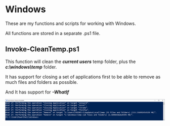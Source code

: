# Windows

These are my functions and scripts for working with Windows.

All functions are stored in a separate .ps1 file.

Invoke-CleanTemp.ps1
--------------------
This function will clean the ***current users*** temp folder, plus the ***c:\windows\temp*** folder.

It has support for closing a set of applications first to be able to remove as much files and folders as possible.

And It has support for ***-WhatIf***

![alt text](https://github.com/FredrikWall/PowerShell/blob/master/Windows/Invoke-CleanTemp.png?raw=true)



